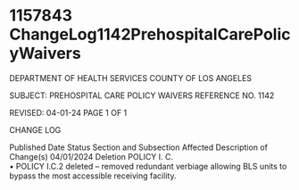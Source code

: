 # 1157843 ChangeLog1142PrehospitalCarePolicyWaivers

DEPARTMENT OF HEALTH SERVICES 
COUNTY OF LOS ANGELES 
 
SUBJECT: PREHOSPITAL CARE POLICY WAIVERS REFERENCE NO. 1142 
 
 
 
REVISED: 04-01-24 PAGE 1 OF 1  
 
CHANGE LOG 
 
Published 
Date 
Status Section and 
Subsection Affected 
Description of Change(s) 
04/01/2024 Deletion POLICY I. C.  
• POLICY I.C.2 deleted – removed 
redundant verbiage allowing BLS 
units to bypass the most accessible 
receiving facility.

